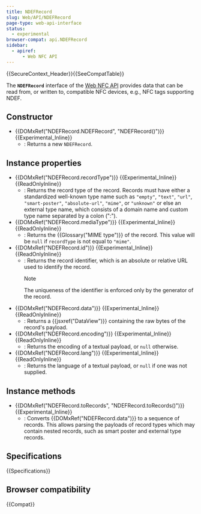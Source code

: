 ```yaml
---
title: NDEFRecord
slug: Web/API/NDEFRecord
page-type: web-api-interface
status:
  - experimental
browser-compat: api.NDEFRecord
sidebar:
  - apiref:
      - Web NFC API
---
```


{{SecureContext_Header}}{{SeeCompatTable}}

The **`NDEFRecord`** interface of the [Web NFC API](/en-US/docs/Web/API/Web_NFC_API) provides data that can be read from, or written to, compatible NFC devices, e.g., NFC tags supporting NDEF.

## Constructor

- {{DOMxRef("NDEFRecord.NDEFRecord", "NDEFRecord()")}} {{Experimental_Inline}}
  - : Returns a new `NDEFRecord`.

## Instance properties

- {{DOMxRef("NDEFRecord.recordType")}} {{Experimental_Inline}} {{ReadOnlyInline}}
  - : Returns the record type of the record. Records must have either a standardized well-known type name such as `"empty"`, `"text"`, `"url"`, `"smart-poster"`, `"absolute-url"`, `"mime"`, or `"unknown"` or else an external type name, which consists of a domain name and custom type name separated by a colon (":").
- {{DOMxRef("NDEFRecord.mediaType")}} {{Experimental_Inline}} {{ReadOnlyInline}}
  - : Returns the {{Glossary("MIME type")}} of the record. This value will be `null` if `recordType` is not equal to `"mime"`.
- {{DOMxRef("NDEFRecord.id")}} {{Experimental_Inline}} {{ReadOnlyInline}}
  - : Returns the record identifier, which is an absolute or relative URL used to identify the record.
    > [!NOTE]
    > The uniqueness of the identifier is enforced only by the generator of the record.
- {{DOMxRef("NDEFRecord.data")}} {{Experimental_Inline}} {{ReadOnlyInline}}
  - : Returns a {{jsxref("DataView")}} containing the raw bytes of the record's payload.
- {{DOMxRef("NDEFRecord.encoding")}} {{Experimental_Inline}} {{ReadOnlyInline}}
  - : Returns the encoding of a textual payload, or `null` otherwise.
- {{DOMxRef("NDEFRecord.lang")}} {{Experimental_Inline}} {{ReadOnlyInline}}
  - : Returns the language of a textual payload, or `null` if one was not supplied.

## Instance methods

- {{DOMxRef("NDEFRecord.toRecords", "NDEFRecord.toRecords()")}} {{Experimental_Inline}}
  - : Converts {{DOMxRef("NDEFRecord.data")}} to a sequence of records. This allows parsing the payloads of record types which may contain nested records, such as smart poster and external type records.

## Specifications

{{Specifications}}

## Browser compatibility

{{Compat}}
